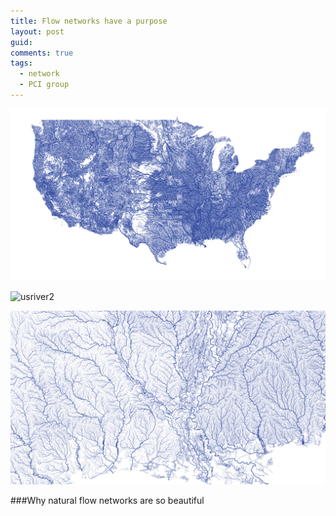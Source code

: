 ```yaml
---
title: Flow networks have a purpose
layout: post
guid:
comments: true
tags:
  - network
  - PCI group
---
```



![usriver1](/media/files/2014-05-28-Flow-networks-has-a-purpose/usriver1.png)

![usriver2](/media/files/2014-05-28-Flow-networks-has-a-purpose/usriver2.png)

![usriver2](/media/files/2014-05-28-Flow-networks-has-a-purpose/usriver3.png)

###Why natural flow networks are so beautiful


